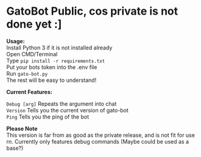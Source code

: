 # **GatoBot Public, cos private is not done yet :]**

**Usage:** <br />
Install Python 3 if it is not installed already <br />
Open CMD/Terminal <br />
Type `pip install -r requirements.txt` <br />
Put your bots token into the .env file <br />
Run `gato-bot.py` <br />
The rest will be easy to understand!

**Current Features:**

`Debug [arg]` Repeats the argument into chat <br />
`Version` Tells you the current version of gato-bot <br />
`Ping` Tells you the ping of the bot  <br />

**Please Note** <br />
This version is far from as good as the private release, and is not fit for use rn. Currently only features debug commands (Maybe could be used as a base?)
